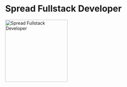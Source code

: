 # Spread Fullstack Developer
<img src="https://hermes.digitalinnovation.one/tracks/a0fb3b13-3dd0-495e-8f07-77cc1a85991f.png" alt="Spread Fullstack Developer" height="200px">
